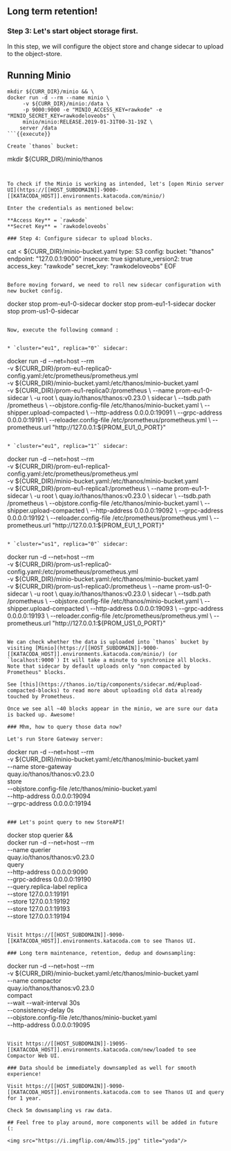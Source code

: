## Long term retention!

### Step 3: Let's start object storage first.

In this step, we will configure the object store and change sidecar to upload to the
object-store.

## Running Minio

```
mkdir ${CURR_DIR}/minio && \
docker run -d --rm --name minio \
     -v ${CURR_DIR}/minio:/data \
     -p 9000:9000 -e "MINIO_ACCESS_KEY=rawkode" -e "MINIO_SECRET_KEY=rawkodeloveobs" \
     minio/minio:RELEASE.2019-01-31T00-31-19Z \
    server /data
```{{execute}}

Create `thanos` bucket:

```
mkdir ${CURR_DIR}/minio/thanos
```{{execute}}


To check if the Minio is working as intended, let's [open Minio server UI](https://[[HOST_SUBDOMAIN]]-9000-[[KATACODA_HOST]].environments.katacoda.com/minio/)

Enter the credentials as mentioned below:

**Access Key** = `rawkode`
**Secret Key** = `rawkodeloveobs`

### Step 4: Configure sidecar to upload blocks.

```
cat <<EOF > ${CURR_DIR}/minio-bucket.yaml
type: S3
config:
  bucket: "thanos"
  endpoint: "127.0.0.1:9000"
  insecure: true
  signature_version2: true
  access_key: "rawkode"
  secret_key: "rawkodeloveobs"
EOF
```{{execute}}

Before moving forward, we need to roll new sidecar configuration with new bucket config.

```
docker stop prom-eu1-0-sidecar
docker stop prom-eu1-1-sidecar
docker stop prom-us1-0-sidecar
```{{execute}}

Now, execute the following command :


* `cluster="eu1", replica="0"` sidecar:

```
docker run -d --net=host --rm \
    -v ${CURR_DIR}/prom-eu1-replica0-config.yaml:/etc/prometheus/prometheus.yml \
    -v ${CURR_DIR}/minio-bucket.yaml:/etc/thanos/minio-bucket.yaml \
    -v ${CURR_DIR}/prom-eu1-replica0:/prometheus \
    --name prom-eu1-0-sidecar \
    -u root \
    quay.io/thanos/thanos:v0.23.0 \
    sidecar \
    --tsdb.path /prometheus \
    --objstore.config-file /etc/thanos/minio-bucket.yaml \
    --shipper.upload-compacted \
    --http-address 0.0.0.0:19091 \
    --grpc-address 0.0.0.0:19191 \
    --reloader.config-file /etc/prometheus/prometheus.yml \
    --prometheus.url "http://127.0.0.1:${PROM_EU1_0_PORT}"
```{{execute}}

* `cluster="eu1", replica="1"` sidecar:

```
docker run -d --net=host --rm \
    -v ${CURR_DIR}/prom-eu1-replica1-config.yaml:/etc/prometheus/prometheus.yml \
    -v ${CURR_DIR}/minio-bucket.yaml:/etc/thanos/minio-bucket.yaml \
    -v ${CURR_DIR}/prom-eu1-replica1:/prometheus \
    --name prom-eu1-1-sidecar \
    -u root \
    quay.io/thanos/thanos:v0.23.0 \
    sidecar \
    --tsdb.path /prometheus \
    --objstore.config-file /etc/thanos/minio-bucket.yaml \
    --shipper.upload-compacted \
    --http-address 0.0.0.0:19092 \
    --grpc-address 0.0.0.0:19192 \
    --reloader.config-file /etc/prometheus/prometheus.yml \
    --prometheus.url "http://127.0.0.1:${PROM_EU1_1_PORT}"
```{{execute}}

* `cluster="us1", replica="0"` sidecar:

```
docker run -d --net=host --rm \
    -v ${CURR_DIR}/prom-us1-replica0-config.yaml:/etc/prometheus/prometheus.yml \
    -v ${CURR_DIR}/minio-bucket.yaml:/etc/thanos/minio-bucket.yaml \
    -v ${CURR_DIR}/prom-us1-replica0:/prometheus \
    --name prom-us1-0-sidecar \
    -u root \
    quay.io/thanos/thanos:v0.23.0 \
    sidecar \
    --tsdb.path /prometheus \
    --objstore.config-file /etc/thanos/minio-bucket.yaml \
    --shipper.upload-compacted \
    --http-address 0.0.0.0:19093 \
    --grpc-address 0.0.0.0:19193 \
    --reloader.config-file /etc/prometheus/prometheus.yml \
    --prometheus.url "http://127.0.0.1:${PROM_US1_0_PORT}"
```{{execute}}

We can check whether the data is uploaded into `thanos` bucket by visiting [Minio](https://[[HOST_SUBDOMAIN]]-9000-[[KATACODA_HOST]].environments.katacoda.com/minio/) (or `localhost:9000`) It will take a minute to synchronize all blocks. Note that sidecar by default uploads only "non compacted by Prometheus" blocks.

See [this](https://thanos.io/tip/components/sidecar.md/#upload-compacted-blocks) to read more about uploading old data already touched by Prometheus.

Once we see all ~40 blocks appear in the minio, we are sure our data is backed up. Awesome!

### Mhm, how to query those data now?

Let's run Store Gateway server:

```
docker run -d --net=host --rm \
    -v ${CURR_DIR}/minio-bucket.yaml:/etc/thanos/minio-bucket.yaml \
    --name store-gateway \
    quay.io/thanos/thanos:v0.23.0 \
    store \
    --objstore.config-file /etc/thanos/minio-bucket.yaml \
    --http-address 0.0.0.0:19094 \
    --grpc-address 0.0.0.0:19194
```{{execute}}

### Let's point query to new StoreAPI!

```
docker stop querier && \
docker run -d --net=host --rm \
    --name querier \
    quay.io/thanos/thanos:v0.23.0 \
    query \
    --http-address 0.0.0.0:9090 \
    --grpc-address 0.0.0.0:19190 \
    --query.replica-label replica \
    --store 127.0.0.1:19191 \
    --store 127.0.0.1:19192 \
    --store 127.0.0.1:19193 \
    --store 127.0.0.1:19194
```{{execute}}

Visit https://[[HOST_SUBDOMAIN]]-9090-[[KATACODA_HOST]].environments.katacoda.com to see Thanos UI.

### Long term maintenance, retention, dedup and downsampling:

```
docker run -d --net=host --rm \
    -v ${CURR_DIR}/minio-bucket.yaml:/etc/thanos/minio-bucket.yaml \
    --name compactor \
    quay.io/thanos/thanos:v0.23.0 \
    compact \
    --wait --wait-interval 30s \
    --consistency-delay 0s \
    --objstore.config-file /etc/thanos/minio-bucket.yaml \
    --http-address 0.0.0.0:19095
```{{execute}}

Visit https://[[HOST_SUBDOMAIN]]-19095-[[KATACODA_HOST]].environments.katacoda.com/new/loaded to see Compactor Web UI.

### Data should be immediately downsampled as well for smooth experience!

Visit https://[[HOST_SUBDOMAIN]]-9090-[[KATACODA_HOST]].environments.katacoda.com to see Thanos UI and query for 1 year.

Check 5m downsampling vs raw data.

## Feel free to play around, more components will be added in future (:

<img src="https://i.imgflip.com/4mw3l5.jpg" title="yoda"/>

